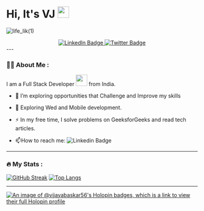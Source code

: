 <h1>
  Hi, It's VJ
  <img src="https://media.giphy.com/media/hvRJCLFzcasrR4ia7z/giphy.gif" width="30px"/>
</h1>

![life_lik(1)](https://user-images.githubusercontent.com/84858449/200856597-1de87f1c-7dcb-45ea-9604-b5c9bf1d4422.jpg)

<div id="badges" align="center">
  <a href="https://www.linkedin.com/in/vijaya-baskar/">
    <img src="https://img.shields.io/badge/LinkedIn-blue?style=for-the-badge&logo=linkedin&logoColor=white" alt="LinkedIn Badge"/>
  </a>
  <a href="https://x.com/Vijayabaskar56">
    <img src="https://img.shields.io/badge/Twitter-blue?style=for-the-badge&logo=X&logoColor=black" alt="Twitter Badge"/>
  </a>
</div>
<div>
  <img src="https://komarev.com/ghpvc/?username=Vijayabaskar56&style=flat-square&color=blue" alt="" align="center" />
</div>
---

### :man_technologist: About Me :

I am a Full Stack Developer <img src="https://media.giphy.com/media/WUlplcMpOCEmTGBtBW/giphy.gif" width="30"> from India.

- :telescope: I’m exploring opportunities that Challenge and Improve my skills

- :seedling: Exploring Wed and Mobile development.

- :zap: In my free time, I solve problems on GeeksforGeeks and read tech articles.

- :mailbox:How to reach me: ![Linkedin Badge](https://img.shields.io/badge/LinkedIn-blue?style=for-the-badge&logo=linkedin&logoColor=white)

---

### :fire: My Stats :
[![GitHub Streak](http://github-readme-streak-stats.herokuapp.com?user=Vijayabaskar56&theme=dark&background=000000)](https://git.io/streak-stats)
[![Top Langs](https://github-readme-stats.vercel.app/api/top-langs/?username=Vijayabaskar56&layout=compact&theme=vision-friendly-dark)](https://github.com/anuraghazra/github-readme-stats)

---

[![An image of @vijayabaskar56's Holopin badges, which is a link to view their full Holopin profile](https://holopin.me/vijayabaskar56)](https://holopin.io/@vijayabaskar56)

<!--
**Vijayabaskar56/Vijayabaskar56** is a ✨ _special_ ✨ repository because its `README.md` (this file) appears on your GitHub profile.


Here are some ideas to get you started:

- 🔭 I’m currently working on ...
- 🌱 I’m currently learning ...
- 👯 I’m looking to collaborate on ...
- 🤔 I’m looking for help with ...
- 💬 Ask me about ...
- 📫 How to reach me: ...
- 😄 Pronouns: ...
- ⚡ Fun fact: ...
-->
